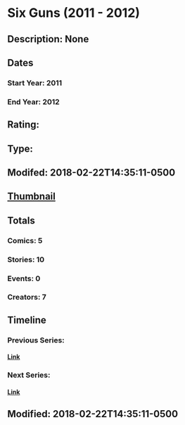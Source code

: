 # Six Guns (2011 - 2012)
## Description: None
## Dates
### Start Year: 2011
### End Year: 2012
## Rating: 
## Type: 
## Modifed: 2018-02-22T14:35:11-0500
## [Thumbnail](http://i.annihil.us/u/prod/marvel/i/mg/6/20/5a8f1b523a582.jpg)
## Totals
### Comics: 5
### Stories: 10
### Events: 0
### Creators: 7
## Timeline
### Previous Series: 
#### [Link]()
### Next Series: 
#### [Link]()
## Modified: 2018-02-22T14:35:11-0500